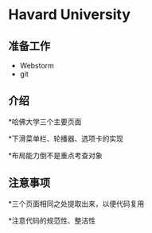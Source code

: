 # Havard University

## 准备工作

* Webstorm
* git

## 介绍

*哈佛大学三个主要页面

*下滑菜单栏、轮播器、选项卡的实现

*布局能力倒不是重点考查对象

## 注意事项

*三个页面相同之处提取出来，以便代码复用

*注意代码的规范性、整洁性


